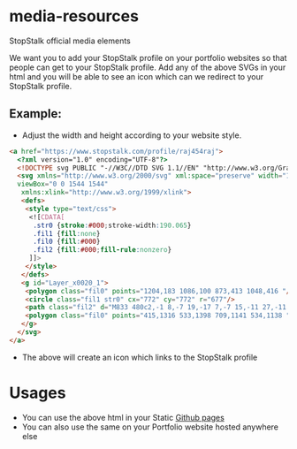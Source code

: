# media-resources
StopStalk official media elements

We want you to add your StopStalk profile on your portfolio websites so that people can get to your StopStalk profile.
Add any of the above SVGs in your html and you will be able to see an icon which can we redirect to your StopStalk profile.


## Example:

* Adjust the width and height according to your website style.

```html
<a href="https://www.stopstalk.com/profile/raj454raj">
  <?xml version="1.0" encoding="UTF-8"?>
  <!DOCTYPE svg PUBLIC "-//W3C//DTD SVG 1.1//EN" "http://www.w3.org/Graphics/SVG/1.1/DTD/svg11.dtd">
  <svg xmlns="http://www.w3.org/2000/svg" xml:space="preserve" width="100" height="100" version="1.1" style="shape-rendering:geometricPrecision; text-rendering:geometricPrecision; image-rendering:optimizeQuality; fill-rule:evenodd; clip-rule:evenodd"
  viewBox="0 0 1544 1544"
   xmlns:xlink="http://www.w3.org/1999/xlink">
   <defs>
    <style type="text/css">
     <![CDATA[
      .str0 {stroke:#000;stroke-width:190.065}
      .fil1 {fill:none}
      .fil0 {fill:#000}
      .fil2 {fill:#000;fill-rule:nonzero}
     ]]>
    </style>
   </defs>
   <g id="Layer_x0020_1">
    <polygon class="fil0" points="1204,183 1086,100 873,413 1048,416 "/>
    <circle class="fil1 str0" cx="772" cy="772" r="677"/>
    <path class="fil2" d="M833 480c2,-1 8,-7 19,-17 7,-7 15,-11 27,-11 2,0 13,1 31,3 4,3 7,8 9,17l30 132c1,7 2,11 2,12 0,5 -2,8 -6,10 -4,2 -14,2 -31,2 -19,0 -31,-1 -37,-5 -5,-3 -16,-17 -32,-42 -33,-52 -63,-78 -89,-78 -19,0 -28,9 -28,27 0,23 28,67 84,133 65,77 107,132 127,166 20,34 30,72 30,115 0,50 -18,88 -52,115 -34,26 -72,40 -114,40 -28,0 -53,-6 -78,-16 -10,-5 -18,-7 -23,-7 -5,0 -9,3 -12,8 -6,10 -21,15 -44,15 -9,0 -15,-1 -18,-3 -4,-2 -6,-7 -7,-16l-28 -129c-4,-17 -6,-26 -6,-27 0,-7 10,-11 30,-11 26,0 42,2 47,7 5,5 12,16 21,34 33,63 66,94 99,94 12,0 22,-3 30,-9 8,-6 12,-14 12,-23 0,-17 -9,-36 -26,-58 -17,-23 -38,-48 -62,-75 -60,-66 -101,-119 -126,-158 -24,-39 -37,-79 -37,-120 0,-47 15,-83 44,-111 29,-27 65,-41 107,-41 30,0 65,9 107,27z"/>
    <polygon class="fil0" points="415,1316 533,1398 709,1141 534,1138 "/>
   </g>
  </svg>
</a>
```

* The above will create an icon which links to the StopStalk profile

# Usages

* You can use the above html in your Static [Github pages](https://help.github.com/en/articles/what-is-github-pages)
* You can also use the same on your Portfolio website hosted anywhere else
